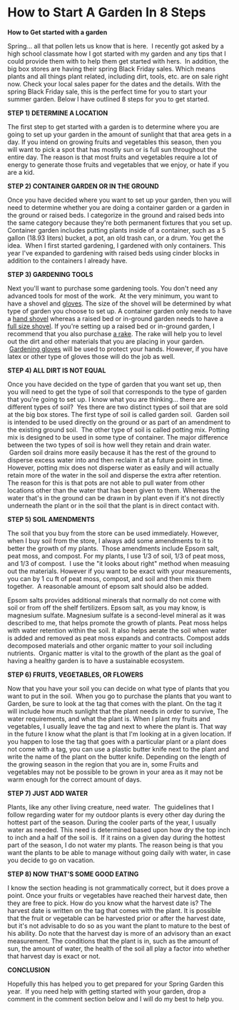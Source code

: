 # How to Start A Garden In 8 Steps 

**How to Get started with a garden**

Spring... all that pollen lets us know that is here.  I recently got asked by a high school classmate how I got started with my garden and any tips that I could provide them with to help them get started with hers.  In addition, the big box stores are having their spring Black Friday sales. Which means plants and all things plant related, including dirt, tools, etc. are on sale right now. Check your local sales paper for the dates and the details. With the spring Black Friday sale, this is the perfect time for you to start your summer garden. Below I have outlined 8 steps for you to get started.

**STEP 1) DETERMINE A LOCATION**

The first step to get started with a garden is to determine where you are going to set up your garden in the amount of sunlight that that area gets in a day. If you intend on growing fruits and vegetables this season, then you will want to pick a spot that has mostly sun or is full sun throughout the entire day. The reason is that most fruits and vegetables require a lot of energy to generate those fruits and vegetables that we enjoy, or hate if you are a kid.

**STEP 2) CONTAINER GARDEN OR IN THE GROUND**

Once you have decided where you want to set up your garden, then you will need to determine whether you are doing a container garden or a garden in the ground or raised beds. I categorize in the ground and raised beds into the same category because they're both permanent fixtures that you set up. Container garden includes putting plants inside of a container, such as a 5 gallon (18.93 liters) bucket, a pot, an old trash can, or a drum. You get the idea.  When I first started gardening, I gardened with only containers. This year I've expanded to gardening with raised beds using cinder blocks in addition to the containers I already have.

**STEP 3) GARDENING TOOLS**

Next you'll want to purchase some gardening tools. You don't need any advanced tools for most of the work.  At the very minimum, you want to have a shovel and [gloves](https://amzn.to/2WZS1VI). The size of the shovel will be determined by what type of garden you choose to set up. A container garden only needs to have a [hand shovel](https://amzn.to/2WZS0RE) whereas a raised bed or in-ground garden needs to have a [full size shovel](https://amzn.to/2UPjlZ4). If you're setting up a raised bed or in-ground garden, I recommend that you also purchase [a rake](https://amzn.to/2X14HLJ). The rake will help you to level out the dirt and other materials that you are placing in your garden.  [Gardening gloves](https://amzn.to/2WZS1VI) will be used to protect your hands. However, if you have latex or other type of gloves those will do the job as well.

**STEP 4) ALL DIRT IS NOT EQUAL**

Once you have decided on the type of garden that you want set up, then you will need to get the type of soil that corresponds to the type of garden that you're going to set up. I know what you are thinking... there are different types of soil?  Yes there are two distinct types of soil that are sold at the big box stores. The first type of soil is called garden soil.  Garden soil is intended to be used directly on the ground or as part of an amendment to the existing ground soil.  The other type of soil is called potting mix. Potting mix is designed to be used in some type of container. The major difference between the two types of soil is how well they retain and drain water.  Garden soil drains more easily because it has the rest of the ground to disperse excess water into and then reclaim it at a future point in time. However, potting mix does not disperse water as easily and will actually retain more of the water in the soil and disperse the extra after retention. The reason for this is that pots are not able to pull water from other locations other than the water that has been given to them. Whereas the water that's in the ground can be drawn in by plant even if it's not directly underneath the plant or in the soil that the plant is in direct contact with.

**STEP 5) SOIL AMENDMENTS**

The soil that you buy from the store can be used immediately. However, when I buy soil from the store, I always add some amendments to it to better the growth of my plants.  Those amendments include Epsom salt, peat moss, and compost. For my plants, I use 1/3 of soil, 1/3 of peat moss, and 1/3 of compost.  I use the "it looks about right" method when measuing out the materials. However if you want to be exact with your measurements, you can by 1 cu ft of peat moss, compost, and soil and then mix them together.  A reasonable amount of epsom salt should also be added. 

Epsom salts provides additional minerals that normally do not come with soil or from off the shelf fertilizers. Epsom salt, as you may know, is magnesium sulfate. Magnesium sulfate is a second-level mineral as it was described to me, that helps promote the growth of plants. Peat moss helps with water retention within the soil. It also helps aerate the soil when water is added and removed as peat moss expands and contracts. Compost adds decomposed materials and other organic matter to your soil including nutrients.  Organic matter is vital to the growth of the plant as the goal of having a healthy garden is to have a sustainable ecosystem.

**STEP 6) FRUITS, VEGETABLES, OR FLOWERS**

Now that you have your soil you can decide on what type of plants that you want to put in the soil.  When you go to purchase the plants that you want to Garden, be sure to look at the tag that comes with the plant. On the tag it will include how much sunlight that the plant needs in order to survive, The water requirements, and what the plant is. When I plant my fruits and vegetables, I usually leave the tag and next to where the plant is. That way in the future I know what the plant is that I'm looking at in a given location. If you happen to lose the tag that goes with a particular plant or a plant does not come with a tag, you can use a plastic butter knife next to the plant and write the name of the plant on the butter knife. Depending on the length of the growing season in the region that you are in, some Fruits and vegetables may not be possible to be grown in your area as it may not be warm enough for the correct amount of days.

**STEP 7) JUST ADD WATER**

Plants, like any other living creature, need water.  The guidelines that I follow regarding water for my outdoor plants is every other day during the hottest part of the season. During the cooler parts of the year, I usually water as needed. This need is determined based upon how dry the top inch to inch and a half of the soil is.  If it rains on a given day during the hottest part of the season, I do not water my plants. The reason being is that you want the plants to be able to manage without going daily with water, in case you decide to go on vacation.

**STEP 8) NOW THAT'S SOME GOOD EATING**

I know the section heading is not grammatically correct, but it does prove a point. Once your fruits or vegetables have reached their harvest date, then they are free to pick. How do you know what the harvest date is? The harvest date is written on the tag that comes with the plant. It is possible that the fruit or vegetable can be harvested prior or after the harvest date, but it's not advisable to do so as you want the plant to mature to the best of his ability. Do note that the harvest day is more of an advisory than an exact measurement. The conditions that the plant is in, such as the amount of sun, the amount of water, the health of the soil all play a factor into whether that harvest day is exact or not.

**CONCLUSION**

Hopefully this has helped you to get prepared for your Spring Garden this year.  If you need help with getting started with your garden, drop a comment in the comment section below and I will do my best to help you.
